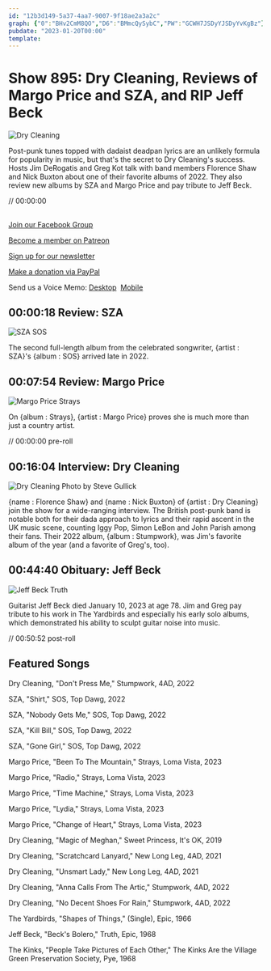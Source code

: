 ```yaml
---
id: "12b3d149-5a37-4aa7-9007-9f18ae2a3a2c"
graph: {"0":"BHv2CmM8QO","D6":"BMmcQySybC","PW":"GCWH7JSDyYJSDyYvKgBz"}
pubdate: "2023-01-20T00:00"
template: 
---
```






# Show 895: Dry Cleaning, Reviews of Margo Price and SZA, and RIP Jeff Beck

![Dry Cleaning](https://static.soundopinions.org/images/2023/dry-cleaning-photographed-by-guy-bolongaro.jpeg)

Post-punk tunes topped with dadaist deadpan lyrics are an unlikely formula for popularity in music, but that's the secret to Dry Cleaning's success. Hosts Jim DeRogatis and Greg Kot talk with band members Florence Shaw and Nick Buxton about one of their favorite albums of 2022. They also review new albums by SZA and Margo Price and pay tribute to Jeff Beck.

// 00:00:00



## 

[Join our Facebook Group](https://bit.ly/3sivr9T)

[Become a member on Patreon](https://bit.ly/3slWZvc)

[Sign up for our newsletter](https://bit.ly/3eEvRnG)

[Make a donation via PayPal](https://bit.ly/3dmt9lU)

Send us a Voice Memo: [Desktop](bit.ly/2RyD5Ah)  [Mobile](sayhi.chat/soundops)



## 00:00:18 Review: SZA

![SZA SOS](https://static.soundopinions.org/assets/895/013.jpg)

The second full-length album from the celebrated songwriter, {artist : SZA}'s {album : SOS} arrived late in 2022.



## 00:07:54 Review: Margo Price

![Margo Price Strays](https://static.soundopinions.org/assets/895/D613.jpg)

On {album : Strays}, {artist : Margo Price} proves she is much more than just a country artist.

// 00:00:00 pre-roll



## 00:16:04 Interview: Dry Cleaning

![Dry Cleaning Photo by Steve Gullick](https://static.soundopinions.org/images/2023/dry-cleaning-by-steve-gullick.jpeg)

{name : Florence Shaw} and {name : Nick Buxton} of {artist : Dry Cleaning} join the show for a wide-ranging interview. The British post-punk band is notable both for their dada approach to lyrics and their rapid ascent in the UK music scene, counting Iggy Pop, Simon LeBon and John Parish among their fans. Their 2022 album, {album : Stumpwork}, was Jim's favorite album of the year (and a favorite of Greg's, too).



## 00:44:40 Obituary: Jeff Beck

![Jeff Beck Truth](https://static.soundopinions.org/images/2023/jeffbeck.jpeg)

Guitarist Jeff Beck died January 10, 2023 at age 78. Jim and Greg pay tribute to his work in The Yardbirds and especially his early solo albums, which demonstrated his ability to sculpt guitar noise into music.

// 00:50:52 post-roll



## Featured Songs

Dry Cleaning, "Don't Press Me," Stumpwork, 4AD, 2022

SZA, "Shirt," SOS, Top Dawg, 2022

SZA, "Nobody Gets Me," SOS, Top Dawg, 2022

SZA, "Kill Bill," SOS, Top Dawg, 2022

SZA, "Gone Girl," SOS, Top Dawg, 2022

Margo Price, "Been To The Mountain," Strays, Loma Vista, 2023

Margo Price, "Radio," Strays, Loma Vista, 2023

Margo Price, "Time Machine," Strays, Loma Vista, 2023

Margo Price, "Lydia," Strays, Loma Vista, 2023

Margo Price, "Change of Heart," Strays, Loma Vista, 2023

Dry Cleaning, "Magic of Meghan," Sweet Princess, It's OK, 2019

Dry Cleaning, "Scratchcard Lanyard," New Long Leg, 4AD, 2021

Dry Cleaning, "Unsmart Lady," New Long Leg, 4AD, 2021

Dry Cleaning, "Anna Calls From The Artic," Stumpwork, 4AD, 2022

Dry Cleaning, "No Decent Shoes For Rain," Stumpwork, 4AD, 2022

The Yardbirds, "Shapes of Things," (Single), Epic, 1966

Jeff Beck, "Beck's Bolero," Truth, Epic, 1968

The Kinks, "People Take Pictures of Each Other," The Kinks Are the Village Green Preservation Society, Pye, 1968 